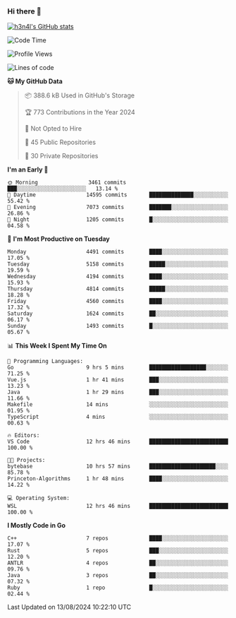 ### Hi there 👋

[![h3n4l's GitHub stats](https://github-readme-stats.vercel.app/api?username=h3n4l&count_private=true&show_icons=true&theme=radical)](https://github.com/h3n4l/github-readme-stats)

<!--START_SECTION:waka-->
![Code Time](http://img.shields.io/badge/Code%20Time-1%2C902%20hrs%2011%20mins-blue)

![Profile Views](http://img.shields.io/badge/Profile%20Views-7-blue)

![Lines of code](https://img.shields.io/badge/From%20Hello%20World%20I%27ve%20Written-10.5%20million%20lines%20of%20code-blue)

**🐱 My GitHub Data** 

> 📦 388.6 kB Used in GitHub's Storage 
 > 
> 🏆 773 Contributions in the Year 2024
 > 
> 🚫 Not Opted to Hire
 > 
> 📜 45 Public Repositories 
 > 
> 🔑 30 Private Repositories 
 > 
**I'm an Early 🐤** 

```text
🌞 Morning                3461 commits        ███░░░░░░░░░░░░░░░░░░░░░░   13.14 % 
🌆 Daytime                14595 commits       ██████████████░░░░░░░░░░░   55.42 % 
🌃 Evening                7073 commits        ███████░░░░░░░░░░░░░░░░░░   26.86 % 
🌙 Night                  1205 commits        █░░░░░░░░░░░░░░░░░░░░░░░░   04.58 % 
```
📅 **I'm Most Productive on Tuesday** 

```text
Monday                   4491 commits        ████░░░░░░░░░░░░░░░░░░░░░   17.05 % 
Tuesday                  5158 commits        █████░░░░░░░░░░░░░░░░░░░░   19.59 % 
Wednesday                4194 commits        ████░░░░░░░░░░░░░░░░░░░░░   15.93 % 
Thursday                 4814 commits        █████░░░░░░░░░░░░░░░░░░░░   18.28 % 
Friday                   4560 commits        ████░░░░░░░░░░░░░░░░░░░░░   17.32 % 
Saturday                 1624 commits        ██░░░░░░░░░░░░░░░░░░░░░░░   06.17 % 
Sunday                   1493 commits        █░░░░░░░░░░░░░░░░░░░░░░░░   05.67 % 
```


📊 **This Week I Spent My Time On** 

```text
💬 Programming Languages: 
Go                       9 hrs 5 mins        ██████████████████░░░░░░░   71.25 % 
Vue.js                   1 hr 41 mins        ███░░░░░░░░░░░░░░░░░░░░░░   13.23 % 
Java                     1 hr 29 mins        ███░░░░░░░░░░░░░░░░░░░░░░   11.66 % 
Makefile                 14 mins             ░░░░░░░░░░░░░░░░░░░░░░░░░   01.95 % 
TypeScript               4 mins              ░░░░░░░░░░░░░░░░░░░░░░░░░   00.63 % 

🔥 Editors: 
VS Code                  12 hrs 46 mins      █████████████████████████   100.00 % 

🐱‍💻 Projects: 
bytebase                 10 hrs 57 mins      █████████████████████░░░░   85.78 % 
Princeton-Algorithms     1 hr 48 mins        ████░░░░░░░░░░░░░░░░░░░░░   14.22 % 

💻 Operating System: 
WSL                      12 hrs 46 mins      █████████████████████████   100.00 % 
```

**I Mostly Code in Go** 

```text
C++                      7 repos             ████░░░░░░░░░░░░░░░░░░░░░   17.07 % 
Rust                     5 repos             ███░░░░░░░░░░░░░░░░░░░░░░   12.20 % 
ANTLR                    4 repos             ██░░░░░░░░░░░░░░░░░░░░░░░   09.76 % 
Java                     3 repos             ██░░░░░░░░░░░░░░░░░░░░░░░   07.32 % 
Ruby                     1 repo              █░░░░░░░░░░░░░░░░░░░░░░░░   02.44 % 
```




 Last Updated on 13/08/2024 10:22:10 UTC
<!--END_SECTION:waka-->

